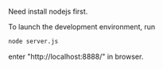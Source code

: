 Need install nodejs first.

To launch the development environment, run
```bash
node server.js
```

enter "http://localhost:8888/" in browser.
